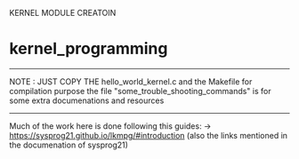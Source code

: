 KERNEL MODULE CREATOIN
# kernel_programming
*********
NOTE : JUST COPY THE hello_world_kernel.c and the Makefile for compilation purpose
the file "some_trouble_shooting_commands" is for some extra documenations and resources
*********

Much of the work here is done following this guides:
-> https://sysprog21.github.io/lkmpg/#introduction
  (also the links mentioned in the documenation of sysprog21)
